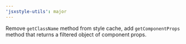 ```yaml
---
'jsxstyle-utils': major
---
```


Remove `getClassName` method from style cache, add `getComponentProps` method that returns a filtered object of component props.
